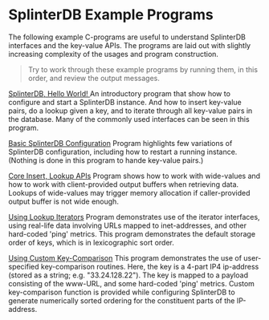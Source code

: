 # SplinterDB Example Programs

The following example C-programs are useful to understand SplinterDB interfaces
and the key-value APIs. The programs are laid out with slightly increasing
complexity of the usages and program construction.

> Try to work through these example programs by running them, in this order,
  and review the output messages.

[SplinterDB, Hello World! ](./splinterdb_intro_example.c)
An introductory program that show how to configure and start a SplinterDB instance.
And how to insert key-value pairs, do a lookup given a key, and to iterate through
all key-value pairs in the database. Many of the commonly used interfaces can be
seen in this program.

[Basic SplinterDB Configuration](./splinterdb_admin_config_example.c)
Program highlights few variations of SplinterDB configuration, including
how to restart a running instance. (Nothing is done in this program to hande
key-value pairs.)

[Core Insert, Lookup APIs](./splinterdb_apis_example.c)
Program shows how to work with wide-values and how to work with client-provided 
output buffers when retrieving data. Lookups of wide-values may trigger memory
allocation if caller-provided output buffer is not wide enough.

[Using Lookup Iterators](./splinterdb_iterators_example.c)
Program demonstrates use of the iterator interfaces, using real-life data
involving URLs mapped to inet-addresses, and other hard-coded 'ping' metrics.
This program demonstrates the default storage order of keys, which is in
lexicographic sort order.

[Using Custom Key-Comparison](./splinterdb_custom_ipv4_addr_sortcmp_example.c)
This program demonstrates the use of user-specified key-comparison routines. Here,
the key is a 4-part IP4 ip-address (stored as a string; e.g. "33.24.128.22"). The
key is mapped to a payload consisting of the www-URL, and some hard-coded 'ping'
metrics. Custom key-comparison function is provided while configuring SplinterDB
to generate numerically sorted ordering for the constituent parts of the IP-address.
